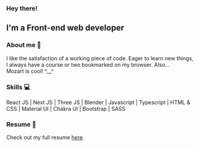 ### Hey there!
## I'm a Front-end web developer

### About me :thought_balloon:  
I like the satisfaction of a working piece of
code. Eager to learn new things, I always have
a course or two bookmarked on my browser.
Also...  
Mozart is cool! ^__^

### Skills :computer:   
React JS | Next JS | Three JS | Blender | Javascript | Typescript | HTML & CSS | Material UI | Chakra UI | Bootstrap | SASS

### Resume  :page_with_curl:
Check out my full resume [here](https://github.com/AmirKakavand/AmirKakavand/files/7075123/AmirKakavand_Resume.pdf).

